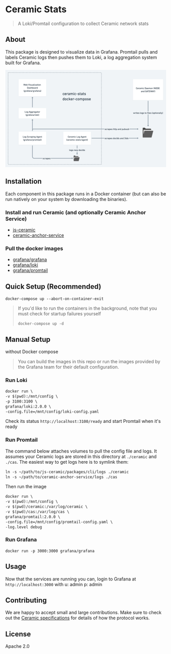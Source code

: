 # Ceramic Stats

> A Loki/Promtail configuration to collect Ceramic network stats

## About

This package is designed to visualize data in Grafana. Promtail pulls and labels Ceramic logs then pushes them to Loki, a log aggregation system built for Grafana.

![diagram](diagram.png?raw=true "Diagram")

## Installation

Each component in this package runs in a Docker container (but can also be run natively on your system by downloading the binaries).

### Install and run Ceramic (and optionally Ceramic Anchor Service)
- [js-ceramic](https://github.com/ceramicnetwork/js-ceramic)
- [ceramic-anchor-service](https://github.com/ceramicnetwork/ceramic-anchor-service)

### Pull the docker images

- [grafana/grafana](https://grafana.com/docs/grafana/latest/installation/docker/)
- [grafana/loki](https://grafana.com/docs/loki/latest/installation/docker/)
- [grafana/promtail](https://grafana.com/docs/loki/latest/clients/promtail/installation/)

## Quick Setup (Recommended)

```
docker-compose up --abort-on-container-exit
```

> If you'd like to run the containers in the background, note that you must check for startup failures yourself
> ```
> docker-compose up -d
> ```

## Manual Setup
without Docker compose

> You can build the images in this repo or run the images provided by the Grafana team for their default configuration.

### Run Loki

```
docker run \
-v $(pwd):/mnt/config \
-p 3100:3100 \
grafana/loki:2.0.0 \
-config.file=/mnt/config/loki-config.yaml
```

Check its status `http://localhost:3100/ready` and start Promtail when it's ready

### Run Promtail

The command below attaches volumes to pull the config file and logs. It assumes your Ceramic logs are stored in this directory at `./ceramic` and `./cas`. The easiest way to get logs here is to symlink them:

```
ln -s ~/path/to/js-ceramic/packages/cli/logs ./ceramic
ln -s ~/path/to/ceramic-anchor-service/logs ./cas
```

Then run the image

```
docker run \
-v $(pwd):/mnt/config \
-v $(pwd)/ceramic:/var/log/ceramic \
-v $(pwd)/cas:/var/log/cas \
grafana/promtail:2.0.0 \
-config.file=/mnt/config/promtail-config.yaml \
-log.level debug
```

### Run Grafana

```
docker run -p 3000:3000 grafana/grafana
```

## Usage

Now that the services are running you can, login to Grafana at `http://localhost:3000` with u: admin p: admin

## Contributing

We are happy to accept small and large contributions. Make sure to check out the [Ceramic specifications](https://github.com/ceramicnetwork/specs) for details of how the protocol works.

## License

Apache 2.0
